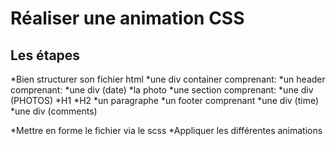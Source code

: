 # Réaliser une animation CSS

## Les étapes

*Bien structurer son fichier html
	*une div container comprenant:
		*un header comprenant:
			*une div (date)
			*la photo
		*une section comprenant:
			*une div (PHOTOS)
			*H1
			*H2
			*un paragraphe
		*un footer comprenant
			*une div (time)
			*une div (comments)

*Mettre en forme le fichier via le scss
*Appliquer les différentes animations 


